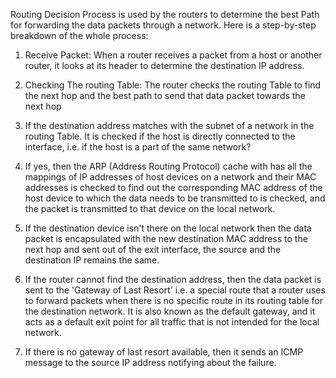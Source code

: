 Routing Decision Process is used by the routers to determine the best Path for forwarding the data packets through a network. Here is a step-by-step breakdown of the whole process:

1. Receive Packet: When a router receives a packet from a host or another router, it looks at its header to determine the destination IP address. 
2. Checking The routing Table: The router checks the routing Table to find the next hop and the best path to send that data packet towards the next hop

3. If the destination address matches with the subnet of a network in the routing Table. It is checked if the host is directly connected to the interface, i.e. if the host is a part of the same network?
4. If yes, then the ARP (Address Routing Protocol) cache with has all the mappings of IP addresses of host devices on a network and their MAC addresses is checked to find out the corresponding MAC address of the host device to which the data needs to be transmitted to is checked, and the packet is transmitted to that device on the local network. 
5. If the destination device isn't there on the local network then the data packet is encapsulated with the new destination MAC address to the next hop and sent out of the exit interface, the source and the destination IP remains the same. 
6. If the router cannot find the destination address, then the data packet is sent to the 'Gateway of Last Resort' i.e. a special route that a router uses to forward packets when there is no specific route in its routing table for the destination network. It is also known as the default gateway, and it acts as a default exit point for all traffic that is not intended for the local network.
7. If there is no gateway of last resort available, then it sends an ICMP message to the source IP address notifying about the failure. 